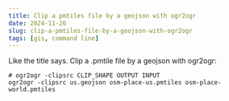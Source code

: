 ```yaml
---
title: Clip a pmtiles file by a geojson with ogr2ogr
date: 2024-11-26
slug: clip-a-pmtiles-file-by-a-geojson-with-ogr2ogr
tags: [gis, command line]
---
```


Like the title says. Clip a .pmtile file by a geojson with ogr2ogr:

```
# ogr2ogr -clipsrc CLIP_SHAPE OUTPUT INPUT
ogr2ogr -clipsrc us.geojson osm-place-us.pmtiles osm-place-world.pmtiles
```

